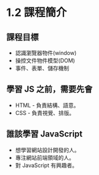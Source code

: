 # 1.2 課程簡介

## 課程目標

* 認識瀏覽器物件(window)
* 操控文件物件模型(DOM)
* 事件、表單、儲存機制

## 學習 JS 之前，需要先會

* HTML - 負責結構、語意。
* CSS - 負責視覺、排版。

## 誰該學習 JavaScript

* 想學習網站設計開發的人。
* 專注網站前端領域的人。
* 對 JavaScript 有興趣者。

